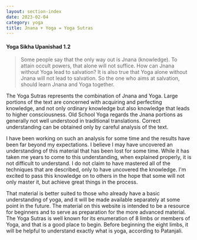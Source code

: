 ```yaml
---
layout: section-index
date: 2023-02-04
category: yoga
title: Jnana + Yoga = Yoga Sutras
---
```

#### Yoga Sikha Upanishad 1.2
>Some people say that the only way out is Jnana (knowledge). To attain occult powers, that alone will not suffice. How can Jnana without Yoga lead to salvation? It is also true that Yoga alone without Jnana will not lead to salvation. So the one who aims at salvation, should learn Jnana and Yoga together. 

The Yoga Sutras represents the combination of Jnana and Yoga. Large portions of the text are concerned with acquiring and perfecting knowledge, and not only ordinary knowledge but also knowledge that leads to higher consciousness. Old School Yoga regards the Jnana portions as generally not well understood in traditional translations. Correct understanding can be obtained only by careful analysis of the text. 

I have been working on such an analysis for some time and the results have been far beyond my expectations. I believe I may have uncovered an understanding of this material that has been lost for some time. While it has taken me years to come to this understanding, when explained properly, it is not difficult to understand. I do not claim to have mastered all of the techniques that are described, only to have uncovered the knowledge. I'm excited to pass this knowledge on to others in the hope that some will not only master it, but achieve great things in the process.

That material is better suited to those who already have a basic understanding of yoga, and it will be made available separately at some point in the future. The material on this website is intended to be a resource for beginners and to serve as preparation for the more advanced material. The Yoga Sutras is well known for its enumeration of 8 limbs or members of Yoga, and that is a good place to begin. Before beginning the eight limbs, it will be helpful to understand exactly what is yoga, according to Patanjali.
